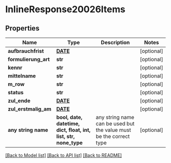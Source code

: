 # InlineResponse20026Items


## Properties
Name | Type | Description | Notes
------------ | ------------- | ------------- | -------------
**aufbrauchfrist** | [**DATE**](DATE.md) |  | [optional] 
**formulierung_art** | **str** |  | [optional] 
**kennr** | **str** |  | [optional] 
**mittelname** | **str** |  | [optional] 
**m_row** | **str** |  | [optional] 
**status** | **str** |  | [optional] 
**zul_ende** | [**DATE**](DATE.md) |  | [optional] 
**zul_erstmalig_am** | [**DATE**](DATE.md) |  | [optional] 
**any string name** | **bool, date, datetime, dict, float, int, list, str, none_type** | any string name can be used but the value must be the correct type | [optional]

[[Back to Model list]](../README.md#documentation-for-models) [[Back to API list]](../README.md#documentation-for-api-endpoints) [[Back to README]](../README.md)


